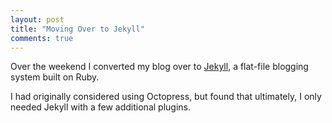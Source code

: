 ```yaml
---
layout: post
title: "Moving Over to Jekyll"
comments: true
---
```


Over the weekend I converted my blog over to [Jekyll](http://jekyllrb.com/), a flat-file blogging system built on Ruby. 

<!-- more -->

I had originally considered using Octopress, but found that ultimately, I only needed Jekyll with a few additional plugins.